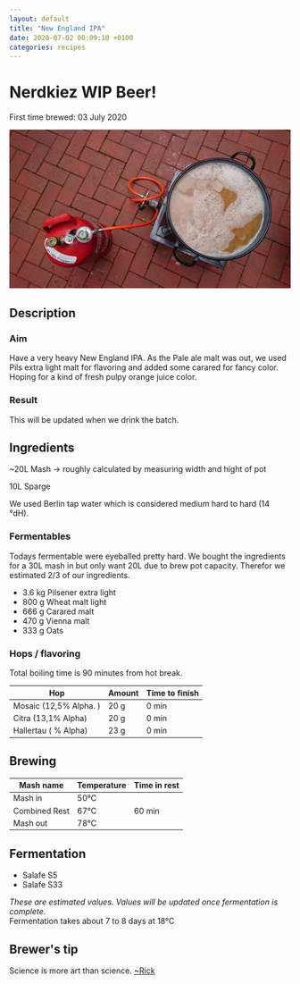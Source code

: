 ```yaml
---
layout: default
title: "New England IPA"
date: 2020-07-02 00:09:10 +0100
categories: recipes
---
```


# Nerdkiez WIP Beer!

First time brewed: 03 July 2020

![Brewing it](/assets/beer_in_progress.jpg)

## Description

### Aim

Have a very heavy New England IPA.
As the Pale ale malt was out, we used Pils extra light malt for flavoring and added some carared for fancy color.
Hoping for a kind of fresh pulpy orange juice color.

### Result

This will be updated when we drink the batch.

## Ingredients

~20L Mash -> roughly calculated by measuring width and hight of pot

10L Sparge

We used Berlin tap water which is considered medium hard to hard (14 °dH).

### Fermentables

Todays fermentable were eyeballed pretty hard. We bought the ingredients for a 30L mash in but only want 20L due to brew pot capacity. Therefor we estimated 2/3 of our ingredients.

- 3.6 kg Pilsener extra light
- 800 g Wheat malt light
- 666 g Carared malt
- 470 g Vienna malt
- 333 g Oats

### Hops / flavoring

Total boiling time is 90 minutes from hot break.

| Hop                    | Amount | Time to finish |
| ---------------------- | ------ | -------------- |
| Mosaic (12,5% Alpha. ) | 20 g   | 0 min          |
| Citra (13,1% Alpha)    | 20 g   | 0 min          |
| Hallertau ( % Alpha)   | 23 g   | 0 min          |

## Brewing

| Mash name     | Temperature | Time in rest |
| ------------- | ----------- | ------------ |
| Mash in       | 50°C        |              |
| Combined Rest | 67°C        | 60 min       |
| Mash out      | 78°C        |              |

## Fermentation

- Salafe S5
- Salafe S33

_These are estimated values. Values will be updated once fermentation is complete._  
Fermentation takes about 7 to 8 days at 18°C

## Brewer's tip

Science is more art than science.
[~Rick](https://www.youtube.com/watch?v=W5JqB6e5QwU)
